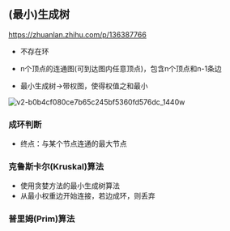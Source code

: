 ## (最小)生成树

https://zhuanlan.zhihu.com/p/136387766

- 不存在环

- n个顶点的连通图(可到达图内任意顶点)，包含n个顶点和n-1条边

- 最小生成树->带权图，使得权值之和最小

![v2-b0b4cf080ce7b65c245bf5360fd576dc_1440w](/Users/catcolia/Desktop/ChenZihan/Codes/CS101-Fundamental-Zone/Algorithm/pics/v2-b0b4cf080ce7b65c245bf5360fd576dc_1440w.webp)

### 成环判断

- 终点：与某个节点连通的最大节点

### 克鲁斯卡尔(Kruskal)算法

- 使用贪婪方法的最小生成树算法
- 从最小权重边开始连接，若边成环，则丢弃

### 普里姆(Prim)算法